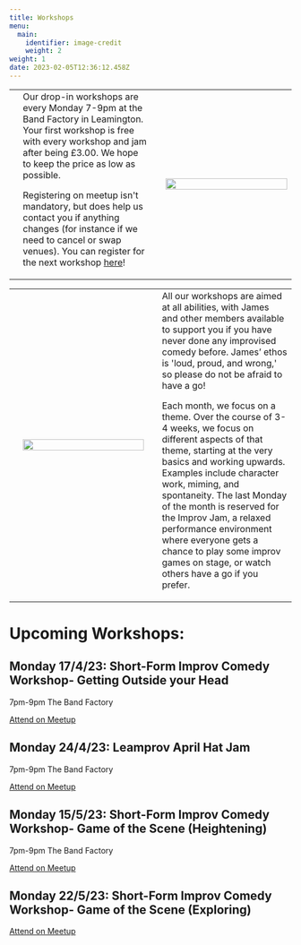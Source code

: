 ```yaml
---
title: Workshops
menu:
  main:
    identifier: image-credit
    weight: 2
weight: 1
date: 2023-02-05T12:36:12.458Z
---
```

<table width="100%" BORDER="0">
  <td>
  <td width="50%">Our drop-in workshops are every Monday 7-9pm at the Band Factory in Leamington. Your first workshop is free with every workshop and jam after being £3.00. We hope to keep the price as low as possible.

Registering on meetup isn't mandatory, but does help us contact you if anything changes (for instance if we need to cancel or swap venues). You can register for the next workshop [here](https://www.meetup.com/leamprov/)!

</td>
  </td><td>
  <td width="50%"><img src="https://secure.meetupstatic.com/photos/event/3/4/a/600_500580842.webp?w=1920" width="100%"></img></td>
  </td>
</table>

<!--StartFragment-->

<table width="100%" BORDER="0">
  <td>
  <td width="50%"><img src="blob:https://leamprov.com/8452b7e9-5c17-47c5-b3be-42b752d608a3" width="100%"></img></td>
  </td><td>
  <td width="50%">All our workshops are aimed at all abilities, with James and other members available to support you if you have never done any improvised comedy before. James’ ethos is 'loud, proud, and wrong,' so please do not be afraid to have a go!  


Each month, we focus on a theme. Over the course of 3-4 weeks, we focus on different aspects of that theme, starting at the very basics and working upwards. Examples include character work, miming, and spontaneity. The last Monday of the month is reserved for the Improv Jam, a relaxed performance environment where everyone gets a chance to play some improv games on stage, or watch others have a go if you prefer.</td>
  </td>
</table>

<!--EndFragment-->

# Upcoming Workshops:

## Monday 17/4/23: Short-Form Improv Comedy Workshop- Getting Outside your Head

7pm-9pm The Band Factory

[Attend on Meetup](https://www.meetup.com/leamprov/events/292537665/?utm_medium=referral&utm_campaign=share-btn_savedevents_share_modal&utm_source=link)

## Monday 24/4/23: Leamprov April Hat Jam

7pm-9pm The Band Factory

[Attend on Meetup](https://www.meetup.com/leamprov/events/289610341/?utm_medium=referral&utm_campaign=share-btn_savedevents_share_modal&utm_source=link)

## Monday 15/5/23: Short-Form Improv Comedy Workshop- Game of the Scene (Heightening)

7pm-9pm The Band Factory

[Attend on Meetup](https://www.meetup.com/leamprov/events/292665922/?utm_medium=referral&utm_campaign=share-btn_savedevents_share_modal&utm_source=link)

## Monday 22/5/23: Short-Form Improv Comedy Workshop- Game of the Scene (Exploring)

[Attend on Meetup](https://www.meetup.com/leamprov/events/292665948/?utm_medium=referral&utm_campaign=share-btn_savedevents_share_modal&utm_source=link)